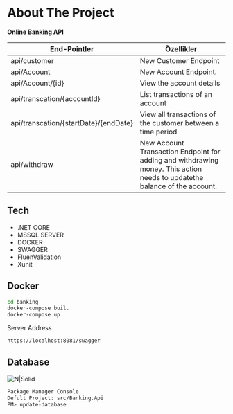 # About The Project

**Online Banking API**

| End-Pointler | Özellikler |
| ------ | ------ |
| api/customer | New Customer Endpoint |
| api/Account | New Account Endpoint. |
| api/Account/{id} | View the account details |
| api/transcation/{accountId} | List transactions of an account |
| api/transcation/{startDate}/{endDate} |  View all transactions of the customer between a time period |
| api/withdraw |  New Account Transaction Endpoint for adding and withdrawing money. This action needs to updatethe balance of the account. |

## Tech

- .NET CORE
- MSSQL SERVER
- DOCKER
- SWAGGER
- FluenValidation
- Xunit

## Docker



```sh
cd banking
docker-compose buil.
docker-compose up
```

Server Address

```sh
https://localhost:8081/swagger
```

## Database

![N|Solid](https://i.ibb.co/3fMGRVD/bankingschema.png)


```sh
Package Manager Console
Defult Project: src/Banking.Api
PM> update-database
```




